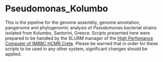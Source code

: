 # Pseudomonas_Kolumbo
This is the pipeline for the genome assembly, genome annotation, pangenome and phylogenomic analysis of <em>Pseudomonas</em> bacterial strains isolated from Kolumbo, Santorini, Greece.
Scripts presented here were prepared to be handled by the SLURM manager of the [High Perfomance Computer of IMBBC HCMR Crete](https://hpc.hcmr.gr/). Please be warned that in order for these scripts to be used in any other system, significant changes should be applied.
